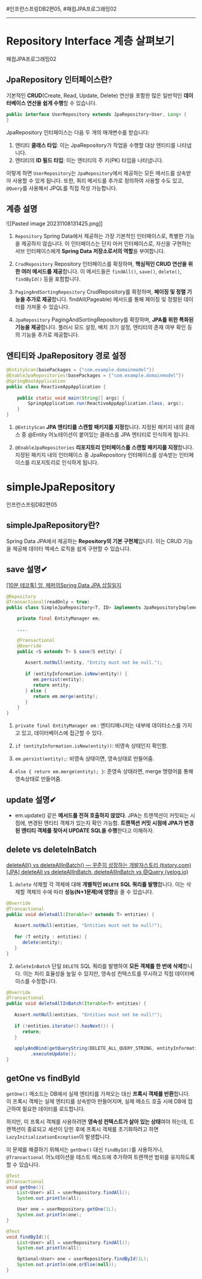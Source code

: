 
#인프런스프링DB2편05, #패컴JPA프로그래밍02

----
# Repository Interface 계층 살펴보기
패컴JPA프로그래밍02
## JpaRepository 인터페이스란?
기본적인 **CRUD**(Create, Read, Update, Delete) 연산을 포함한 많은 일반적인 **데이터베이스 연산을 쉽게 수행**할 수 있습니다.

```java
public interface UserRepository extends JpaRepository<User, Long> {
}
```

JpaRepository 인터페이스는 다음 두 개의 매개변수를 받습니다:
1. 엔티티 **클래스 타입**: 이는 JpaRepository가 작업을 수행할 대상 엔티티를 나타냅니다.
2. 엔티티의 **ID 필드 타입**: 이는 엔티티의 주 키(PK) 타입을 나타냅니다.

이렇게 하면 `UserRepository`는 `JpaRepository`에서 제공하는 모든 메서드를 상속받아 사용할 수 있게 됩니다. 또한, 쿼리 메서드를 추가로 정의하여 사용할 수도 있고, `@Query`를 사용해서 JPQL를 직접 작성 가능합니다.


## 계층 설명
![[Pasted image 20231108131425.png]]
1. `Repository`
Spring Data에서 제공하는 가장 기본적인 인터페이스로, 특별한 기능을 제공하지 않습니다. 이 인터페이스는 단지 마커 인터페이스로, 자신을 구현하는 서브 인터페이스에게 **Spring Data 저장소로서의 역할**을 부여합니다.

2. `CrudRepository`
Repository 인터페이스를 확장하며, **핵심적인 CRUD 연산을 위한 여러 메서드를 제공**합니다. 이 메서드들은 `findAll()`, `save()`, `delete()`, `findById()` 등을 포함합니다.

3. `PagingAndSortingRepository`
CrudRepository를 확장하며, **페이징 및 정렬 기능을 추가로 제공**합니다. findAll(Pageable) 메서드를 통해 페이징 및 정렬된 데이터를 가져올 수 있습니다.

4. `JpaRepository`
PagingAndSortingRepository를 확장하며, **JPA를 위한 특화된 기능을 제공**합니다. 플러시 모드 설정, 배치 크기 설정, 엔티티의 존재 여부 확인 등의 기능을 추가로 제공합니다.


## 엔티티와 JpaRepository 경로 설정
```java
@EntityScan(basePackages = {"com.example.domainmodel"})  
@EnableJpaRepositories(basePackages = {"com.example.domainmodel"})  
@SpringBootApplication  
public class ReactiveAppApplication {  
  
    public static void main(String[] args) {  
        SpringApplication.run(ReactiveAppApplication.class, args);  
    }  
}
```

1. `@EntityScan`
**JPA 엔티티를 스캔할 패키지를 지정**합니다. 지정된 패키지 내의 클래스 중 @Entity 어노테이션이 붙어있는 클래스를 JPA 엔티티로 인식하게 됩니다.

2. `@EnableJpaRepositories`
**리포지토리 인터페이스를 스캔할 패키지를 지정**합니다. 지정된 패키지 내의 인터페이스 중 JpaRepository 인터페이스를 상속받는 인터페이스를 리포지토리로 인식하게 됩니다.


# simpleJpaRepository
인프런스프링DB2편05
## simpleJpaRepository란?
Spring Data JPA에서 제공하는 **Repository의 기본 구현체**입니다. 이는 CRUD 기능을 제공해 데이터 액세스 로직을 쉽게 구현할 수 있습니다.


## save 설명✔
[[10분 테코톡] 잉, 페퍼의Spring Data JPA 삽질일지](https://youtu.be/kJexMyaeHDs?si=9yCsT48jEQmf_LJW&t=219)
```java
@Repository  
@Transactional(readOnly = true)  
public class SimpleJpaRepository<T, ID> implements JpaRepositoryImplementation<T, ID> {

	private final EntityManager em;

	....

	@Transactional  
	@Override  
	public <S extends T> S save(S entity) {  
	  
	   Assert.notNull(entity, "Entity must not be null.");  
	  
	   if (entityInformation.isNew(entity)) {  
	      em.persist(entity);  
	      return entity;  
	   } else {  
	      return em.merge(entity);  
	   }  
	}
}
```

1. `private final EntityManager em` : 엔티티매니저는 내부에 데이터소스를 가지고 있고, 데이터베이스에 접근할 수 있다.

2. `if (entityInformation.isNew(entity))`: 비영속 상태인지 확인함.

3. `em.persist(entity);`: 비영속 상태이면, 영속상태로 만들어줌.

4. `else { return em.merge(entity); }`: 준영속 상태라면, merge 명령어를 통해 영속상태로 만들어줌. 


## update 설명✔
- em.update() 같은 **메서드를 전혀 호출하지 않았다**. JPA는 트랜잭션이 커밋되는 시점에, 변경된 엔티티 객체가 있는지 확인 가능함. **트랜잭션 커밋 시점에 JPA가 변경된 엔티티 객체를 찾아서 UPDATE SQL을 수행**한다고 이해하자.


## delete vs deleteInBatch
[deleteAll() vs deleteAllInBatch() — 꾸준히 성장하는 개발자스토리 (tistory.com)](https://ssdragon.tistory.com/115)
[[JPA] deleteAll vs deleteAllInBatch, deleteAllInBatch vs @Query (velog.io)](https://velog.io/@suzhanlee/JPA-delete-vs-deleteInBatch-vs-deleteAllInBatch)

1. `delete`
삭제할 각 객체에 대해 **개별적인 `DELETE` SQL 쿼리를 발행**합니다. 이는 삭제할 객체의 수에 따라 **성능(N+1문제)에 영향**을 줄 수 있습니다. 
```java
@Override  
@Transactional  
public void deleteAll(Iterable<? extends T> entities) {  
  
   Assert.notNull(entities, "Entities must not be null!");  
  
   for (T entity : entities) {  
      delete(entity);  
   }  
}
```


2. `deleteInBatch`
단일 `DELETE` SQL 쿼리를 발행하여 **모든 객체를 한 번에 삭제**합니다. 이는 처리 효율성을 높일 수 있지만, 영속성 컨텍스트를 무시하고 직접 데이터베이스를 수정합니다. 
```java
@Override  
@Transactional  
public void deleteAllInBatch(Iterable<T> entities) {  
  
   Assert.notNull(entities, "Entities must not be null!");  
  
   if (!entities.iterator().hasNext()) {  
      return;  
   }  
  
   applyAndBind(getQueryString(DELETE_ALL_QUERY_STRING, entityInformation.getEntityName()), entities, em)  
         .executeUpdate();  
}
```


## getOne vs findById
`getOne()` 메소드는 DB에서 실제 엔티티를 가져오는 대신 **프록시 객체를 반환**합니다. 이 프록시 객체는 실제 엔티티를 상속받아 만들어지며, 실제 메소드 호출 시에 DB에 접근하여 필요한 데이터를 로드합니다.

하지만, 이 프록시 객체를 사용하려면 **영속성 컨텍스트가 살아 있는 상태**여야 하는데, 트랜잭션이 종료되고 세션이 닫힌 후에 프록시 객체를 초기화하려고 하면 `LazyInitializationException`이 발생합니다.

이 문제를 해결하기 위해서는 `getOne()` 대신 `findById()`를 사용하거나, `@Transactional` 어노테이션을 테스트 메소드에 추가하여 트랜잭션 범위를 유지하도록 할 수 있습니다.

```java
@Test
@Transactional
void getOne(){
    List<User> all = userRepository.findAll();
    System.out.println(all);

    User one = userRepository.getOne(1L);
    System.out.println(one);
}
```

```java
@Test
void findById(){
    List<User> all = userRepository.findAll();
    System.out.println(all);

    Optional<User> one = userRepository.findById(1L);
    System.out.println(one.orElse(null));
}
```

